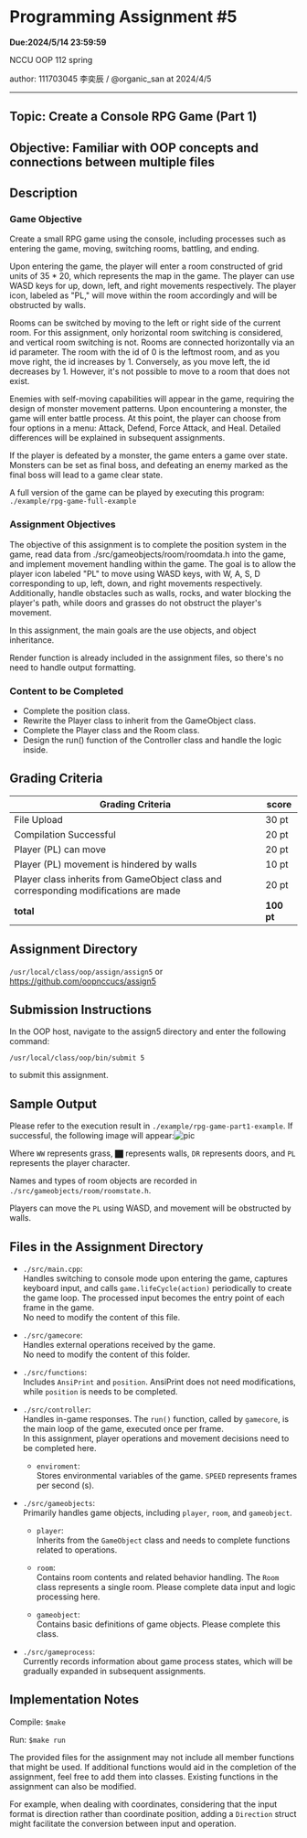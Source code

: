 
# Programming Assignment #5

**Due:2024/5/14 23:59:59**

NCCU OOP 112 spring

author: 111703045 李奕辰 / @organic_san at 2024/4/5

---

## Topic: Create a Console RPG Game (Part 1)
## Objective: Familiar with OOP concepts and connections between multiple files

## Description

### Game Objective
Create a small RPG game using the console, including processes such as entering the game, moving, switching rooms, battling, and ending.

Upon entering the game, the player will enter a room constructed of grid units of 35 * 20, which represents the map in the game. The player can use WASD keys for up, down, left, and right movements respectively. The player icon, labeled as "PL," will move within the room accordingly and will be obstructed by walls.

Rooms can be switched by moving to the left or right side of the current room. For this assignment, only horizontal room switching is considered, and vertical room switching is not. Rooms are connected horizontally via an id parameter. The room with the id of 0 is the leftmost room, and as you move right, the id increases by 1. Conversely, as you move left, the id decreases by 1. However, it's not possible to move to a room that does not exist.

Enemies with self-moving capabilities will appear in the game, requiring the design of monster movement patterns. Upon encountering a monster, the game will enter battle process. At this point, the player can choose from four options in a menu: Attack, Defend, Force Attack, and Heal. Detailed differences will be explained in subsequent assignments.

If the player is defeated by a monster, the game enters a game over state. Monsters can be set as final boss, and defeating an enemy marked as the final boss will lead to a game clear state.

A full version of the game can be played by executing this program:<br>
`./example/rpg-game-full-example`

### Assignment Objectives

The objective of this assignment is to complete the position system in the game, read data from ./src/gameobjects/room/roomdata.h into the game, and implement movement handling within the game. The goal is to allow the player icon labeled "PL" to move using WASD keys, with W, A, S, D corresponding to up, left, down, and right movements respectively. Additionally, handle obstacles such as walls, rocks, and water blocking the player's path, while doors and grasses do not obstruct the player's movement.

In this assignment, the main goals are the use objects, and object inheritance.

Render function is already included in the assignment files, so there's no need to handle output formatting.

### Content to be Completed
- Complete the position class.
- Rewrite the Player class to inherit from the GameObject class.
- Complete the Player class and the Room class.
- Design the run() function of the Controller class and handle the logic inside.


## Grading Criteria
| Grading Criteria | score |
| - | - |
| File Upload | 30 pt |
| Compilation Successful | 20 pt |
| Player (PL) can move | 20 pt |
| Player (PL) movement is hindered by walls | 10 pt |
| Player class inherits from GameObject class and corresponding modifications are made | 20 pt |
| **total** | **100 pt** |


## Assignment Directory
`/usr/local/class/oop/assign/assign5`
or https://github.com/oopnccucs/assign5


## Submission Instructions
In the OOP host, navigate to the assign5 directory and enter the following command:
```
/usr/local/class/oop/bin/submit 5
```
to submit this assignment.


## Sample Output
Please refer to the execution result in `./example/rpg-game-part1-example`. If successful, the following image will appear:![pic](https://i.imgur.com/lhKgeVc.png)

Where `WW` represents grass, `██` represents walls, `DR` represents doors, and `PL` represents the player character.

Names and types of room objects are recorded in `./src/gameobjects/room/roomstate.h`.

Players can move the `PL` using WASD, and movement will be obstructed by walls.


## Files in the Assignment Directory

- `./src/main.cpp`: <br>
  Handles switching to console mode upon entering the game, captures keyboard input, and calls `game.lifeCycle(action)` periodically to create the game loop. The processed input becomes the entry point of each frame in the game.<br>
  No need to modify the content of this file.

- `./src/gamecore`: <br>
  Handles external operations received by the game.<br>
  No need to modify the content of this folder.

- `./src/functions`:<br>
  Includes `AnsiPrint` and `position`. AnsiPrint does not need modifications, while `position` is needs to be completed.

- `./src/controller`:<br>
  Handles in-game responses. The `run()` function, called by `gamecore`, is the main loop of the game, executed once per frame.<br>
  In this assignment, player operations and movement decisions need to be completed here.

  - `enviroment`:<br>
    Stores environmental variables of the game. `SPEED` represents frames per second (s).

- `./src/gameobjects`:<br>
  Primarily handles game objects, including `player`, `room`, and `gameobject`.

  - `player`:<br>
    Inherits from the `GameObject` class and needs to complete functions related to operations.

  - `room`:<br>
    Contains room contents and related behavior handling. The `Room` class represents a single room. Please complete data input and logic processing here.

  - `gameobject`:<br>
    Contains basic definitions of game objects. Please complete this class.

- `./src/gameprocess`:<br>
  Currently records information about game process states, which will be gradually expanded in subsequent assignments.


## Implementation Notes

Compile: `$make`

Run: `$make run`

The provided files for the assignment may not include all member functions that might be used. If additional functions would aid in the completion of the assignment, feel free to add them into classes. Existing functions in the assignment can also be modified.

For example, when dealing with coordinates, considering that the input format is direction rather than coordinate position, adding a `Direction` struct might facilitate the conversion between input and operation.